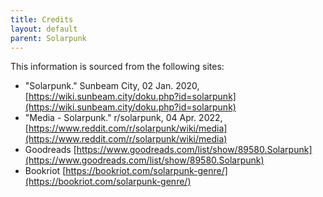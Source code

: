 ```yaml
---
title: Credits
layout: default
parent: Solarpunk
---
```

This information is sourced from the following sites:

- "Solarpunk." Sunbeam City, 02 Jan. 2020, [https://wiki.sunbeam.city/doku.php?id=solarpunk](https://wiki.sunbeam.city/doku.php?id=solarpunk)
- "Media - Solarpunk." r/solarpunk, 04 Apr. 2022, [https://www.reddit.com/r/solarpunk/wiki/media](https://www.reddit.com/r/solarpunk/wiki/media)
- Goodreads [https://www.goodreads.com/list/show/89580.Solarpunk](https://www.goodreads.com/list/show/89580.Solarpunk)
- Bookriot [https://bookriot.com/solarpunk-genre/](https://bookriot.com/solarpunk-genre/)
